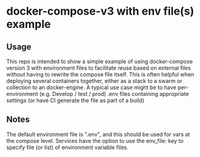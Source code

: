 # docker-compose-v3 with env file(s) example

## Usage
This repo is intended to show a simple example of using docker-compose version 3 with environment files to facilitate 
reuse based on external files without having to rewrite the compose file itself.  This is often helpful when deploying 
several containers together, either as a stack to a swarm or collection to an docker-engine.  A typical use case might 
be to have per-environment (e.g. Develop / test / prod) .env files containing appropriate settings (or have CI generate 
the file as part of a build)

## Notes
The default environment file is ".env", and this should be used for vars at the compose level.  Services have the
option to use the env_file: key to specify file (or list) of environment variable files.


